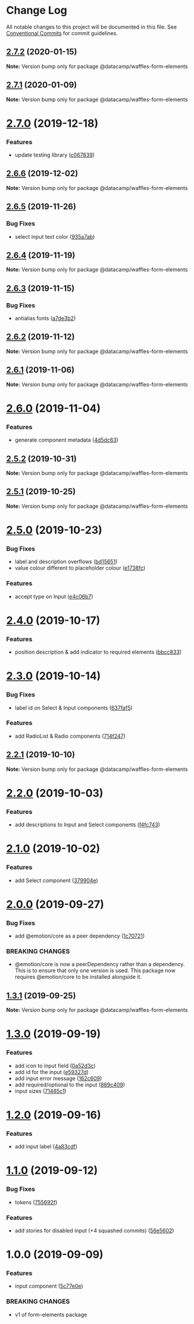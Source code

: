 # Change Log

All notable changes to this project will be documented in this file.
See [Conventional Commits](https://conventionalcommits.org) for commit guidelines.

## [2.7.2](https://github.com/datacamp-engineering/design-system/tree/master/packages/react-components/form-elements/compare/@datacamp/waffles-form-elements@2.7.1...@datacamp/waffles-form-elements@2.7.2) (2020-01-15)

**Note:** Version bump only for package @datacamp/waffles-form-elements





## [2.7.1](https://github.com/datacamp-engineering/design-system/tree/master/packages/react-components/form-elements/compare/@datacamp/waffles-form-elements@2.7.0...@datacamp/waffles-form-elements@2.7.1) (2020-01-09)

**Note:** Version bump only for package @datacamp/waffles-form-elements





# [2.7.0](https://github.com/datacamp-engineering/design-system/tree/master/packages/react-components/form-elements/compare/@datacamp/waffles-form-elements@2.6.6...@datacamp/waffles-form-elements@2.7.0) (2019-12-18)


### Features

* update testing library ([c067839](https://github.com/datacamp-engineering/design-system/tree/master/packages/react-components/form-elements/commit/c067839))





## [2.6.6](https://github.com/datacamp-engineering/design-system/tree/master/packages/react-components/form-elements/compare/@datacamp/waffles-form-elements@2.6.5...@datacamp/waffles-form-elements@2.6.6) (2019-12-02)

**Note:** Version bump only for package @datacamp/waffles-form-elements





## [2.6.5](https://github.com/datacamp-engineering/design-system/tree/master/packages/react-components/form-elements/compare/@datacamp/waffles-form-elements@2.6.4...@datacamp/waffles-form-elements@2.6.5) (2019-11-26)


### Bug Fixes

* select input text color ([935a7ab](https://github.com/datacamp-engineering/design-system/tree/master/packages/react-components/form-elements/commit/935a7ab))





## [2.6.4](https://github.com/datacamp-engineering/design-system/tree/master/packages/react-components/form-elements/compare/@datacamp/waffles-form-elements@2.6.3...@datacamp/waffles-form-elements@2.6.4) (2019-11-19)

**Note:** Version bump only for package @datacamp/waffles-form-elements





## [2.6.3](https://github.com/datacamp-engineering/design-system/tree/master/packages/react-components/form-elements/compare/@datacamp/waffles-form-elements@2.6.2...@datacamp/waffles-form-elements@2.6.3) (2019-11-15)


### Bug Fixes

* antialias fonts ([a7de3b2](https://github.com/datacamp-engineering/design-system/tree/master/packages/react-components/form-elements/commit/a7de3b2))





## [2.6.2](https://github.com/datacamp-engineering/design-system/tree/master/packages/react-components/form-elements/compare/@datacamp/waffles-form-elements@2.6.1...@datacamp/waffles-form-elements@2.6.2) (2019-11-12)

**Note:** Version bump only for package @datacamp/waffles-form-elements





## [2.6.1](https://github.com/datacamp-engineering/design-system/tree/master/packages/react-components/form-elements/compare/@datacamp/waffles-form-elements@2.6.0...@datacamp/waffles-form-elements@2.6.1) (2019-11-06)

**Note:** Version bump only for package @datacamp/waffles-form-elements





# [2.6.0](https://github.com/datacamp-engineering/design-system/tree/master/packages/react-components/form-elements/compare/@datacamp/waffles-form-elements@2.5.2...@datacamp/waffles-form-elements@2.6.0) (2019-11-04)


### Features

* generate component metadata ([4d5dc63](https://github.com/datacamp-engineering/design-system/tree/master/packages/react-components/form-elements/commit/4d5dc63))





## [2.5.2](https://github.com/datacamp-engineering/design-system/tree/master/packages/react-components/form-elements/compare/@datacamp/waffles-form-elements@2.5.1...@datacamp/waffles-form-elements@2.5.2) (2019-10-31)

**Note:** Version bump only for package @datacamp/waffles-form-elements





## [2.5.1](https://github.com/datacamp-engineering/design-system/tree/master/packages/react-components/form-elements/compare/@datacamp/waffles-form-elements@2.5.0...@datacamp/waffles-form-elements@2.5.1) (2019-10-25)

**Note:** Version bump only for package @datacamp/waffles-form-elements





# [2.5.0](https://github.com/datacamp-engineering/design-system/tree/master/packages/react-components/form-elements/compare/@datacamp/waffles-form-elements@2.4.0...@datacamp/waffles-form-elements@2.5.0) (2019-10-23)


### Bug Fixes

* label and description overflows ([bd15651](https://github.com/datacamp-engineering/design-system/tree/master/packages/react-components/form-elements/commit/bd15651))
* value colour different to placeholder colour ([e1738fc](https://github.com/datacamp-engineering/design-system/tree/master/packages/react-components/form-elements/commit/e1738fc))


### Features

* accept type on Input ([e4c06b7](https://github.com/datacamp-engineering/design-system/tree/master/packages/react-components/form-elements/commit/e4c06b7))





# [2.4.0](https://github.com/datacamp-engineering/design-system/tree/master/packages/react-components/form-elements/compare/@datacamp/waffles-form-elements@2.3.0...@datacamp/waffles-form-elements@2.4.0) (2019-10-17)


### Features

* position description & add indicator to required elements ([bbcc833](https://github.com/datacamp-engineering/design-system/tree/master/packages/react-components/form-elements/commit/bbcc833))





# [2.3.0](https://github.com/datacamp-engineering/design-system/tree/master/packages/react-components/form-elements/compare/@datacamp/waffles-form-elements@2.2.1...@datacamp/waffles-form-elements@2.3.0) (2019-10-14)


### Bug Fixes

* label id on Select & Input components ([637faf5](https://github.com/datacamp-engineering/design-system/tree/master/packages/react-components/form-elements/commit/637faf5))


### Features

* add RadioList & Radio components ([714f247](https://github.com/datacamp-engineering/design-system/tree/master/packages/react-components/form-elements/commit/714f247))





## [2.2.1](https://github.com/datacamp-engineering/design-system/tree/master/packages/react-components/form-elements/compare/@datacamp/waffles-form-elements@2.2.0...@datacamp/waffles-form-elements@2.2.1) (2019-10-10)

**Note:** Version bump only for package @datacamp/waffles-form-elements





# [2.2.0](https://github.com/datacamp-engineering/design-system/tree/master/packages/react-components/form-elements/compare/@datacamp/waffles-form-elements@2.1.0...@datacamp/waffles-form-elements@2.2.0) (2019-10-03)


### Features

* add descriptions to Input and Select components ([f4fc743](https://github.com/datacamp-engineering/design-system/tree/master/packages/react-components/form-elements/commit/f4fc743))





# [2.1.0](https://github.com/datacamp-engineering/design-system/tree/master/packages/react-components/form-elements/compare/@datacamp/waffles-form-elements@2.0.0...@datacamp/waffles-form-elements@2.1.0) (2019-10-02)


### Features

* add Select component ([379904e](https://github.com/datacamp-engineering/design-system/tree/master/packages/react-components/form-elements/commit/379904e))





# [2.0.0](https://github.com/datacamp-engineering/design-system/tree/master/packages/react-components/form-elements/compare/@datacamp/waffles-form-elements@1.3.1...@datacamp/waffles-form-elements@2.0.0) (2019-09-27)


### Bug Fixes

* add @emotion/core as a peer dependency ([1c70721](https://github.com/datacamp-engineering/design-system/tree/master/packages/react-components/form-elements/commit/1c70721))


### BREAKING CHANGES

* @emotion/core is now a peerDependency rather than a 
dependency. This is to ensure that only one version is used. This 
package now requires @emotion/core to be installed alongside it.





## [1.3.1](https://github.com/datacamp-engineering/design-system/tree/master/packages/react-components/form-elements/compare/@datacamp/waffles-form-elements@1.3.0...@datacamp/waffles-form-elements@1.3.1) (2019-09-25)

**Note:** Version bump only for package @datacamp/waffles-form-elements





# [1.3.0](https://github.com/datacamp-engineering/design-system/tree/master/packages/react-components/form-elements/compare/@datacamp/waffles-form-elements@1.2.0...@datacamp/waffles-form-elements@1.3.0) (2019-09-19)


### Features

* add icon to input field ([0a52d3c](https://github.com/datacamp-engineering/design-system/tree/master/packages/react-components/form-elements/commit/0a52d3c))
* add id for the input ([e59327d](https://github.com/datacamp-engineering/design-system/tree/master/packages/react-components/form-elements/commit/e59327d))
* add input error message ([162c609](https://github.com/datacamp-engineering/design-system/tree/master/packages/react-components/form-elements/commit/162c609))
* add required/optional to the input ([889c409](https://github.com/datacamp-engineering/design-system/tree/master/packages/react-components/form-elements/commit/889c409))
* input sizes ([71485c1](https://github.com/datacamp-engineering/design-system/tree/master/packages/react-components/form-elements/commit/71485c1))





# [1.2.0](https://github.com/datacamp-engineering/design-system/tree/master/packages/react-components/form-elements/compare/@datacamp/waffles-form-elements@1.1.0...@datacamp/waffles-form-elements@1.2.0) (2019-09-16)


### Features

* add input label ([4a83cdf](https://github.com/datacamp-engineering/design-system/tree/master/packages/react-components/form-elements/commit/4a83cdf))





# [1.1.0](https://github.com/datacamp-engineering/design-system/tree/master/packages/react-components/form-elements/compare/@datacamp/waffles-form-elements@1.0.0...@datacamp/waffles-form-elements@1.1.0) (2019-09-12)


### Bug Fixes

* tokens ([755692f](https://github.com/datacamp-engineering/design-system/tree/master/packages/react-components/form-elements/commit/755692f))


### Features

* add stories for disabled input (+4 squashed commits) ([56e5602](https://github.com/datacamp-engineering/design-system/tree/master/packages/react-components/form-elements/commit/56e5602))





# 1.0.0 (2019-09-09)


### Features

* input component ([5c77e0e](https://github.com/datacamp-engineering/design-system/tree/master/packages/react-components/form-elements/commit/5c77e0e))


### BREAKING CHANGES

* v1 of form-elements package
